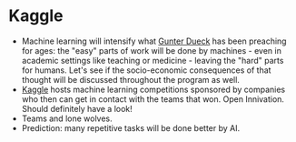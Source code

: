 # Kaggle

* Machine learning will intensify what [Gunter Dueck](http://omnisophie.com) has been preaching for ages:
  the "easy" parts of work will be done by machines - even in academic settings
  like teaching or medicine - leaving the "hard" parts for humans. Let's see
  if the socio-economic consequences of that thought will be discussed throughout
  the program as well.
* [Kaggle](https://www.kaggle.com/) hosts machine learning competitions sponsored
  by companies who then can get in contact with the teams that won. Open Innivation.
  Should definitely have a look!
* Teams and lone wolves.
* Prediction: many repetitive tasks will be done better by AI.
